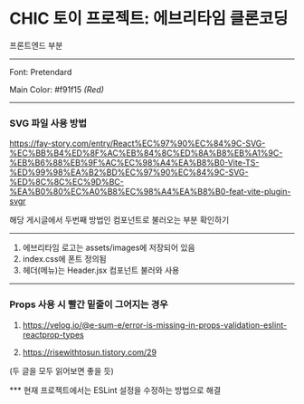 # CHIC 토이 프로젝트: 에브리타임 클론코딩 

프론트엔드 부분 

---

Font: Pretendard

Main Color: #f91f15  _(Red)_

---

### SVG 파일 사용 방법

<https://fay-story.com/entry/React%EC%97%90%EC%84%9C-SVG-%EC%BB%B4%ED%8F%AC%EB%84%8C%ED%8A%B8%EB%A1%9C-%EB%B6%88%EB%9F%AC%EC%98%A4%EA%B8%B0-Vite-TS-%ED%99%98%EA%B2%BD%EC%97%90%EC%84%9C-SVG-%ED%8C%8C%EC%9D%BC-%EA%B0%80%EC%A0%B8%EC%98%A4%EA%B8%B0-feat-vite-plugin-svgr>

해당 게시글에서 두번째 방법인 컴포넌트로 불러오는 부분 확인하기 

---

1. 에브리타임 로고는 assets/images에 저장되어 있음
2. index.css에 폰트 정의됨 
3. 헤더(메뉴)는 Header.jsx 컴포넌트 불러와 사용 

---

### Props 사용 시 빨간 밑줄이 그어지는 경우

1. https://velog.io/@e-sum-e/error-is-missing-in-props-validation-eslint-reactprop-types

2. https://risewithtosun.tistory.com/29

(두 글을 모두 읽어보면 좋을 듯)

*** 현재 프로젝트에서는 ESLint 설정을 수정하는 방법으로 해결 


